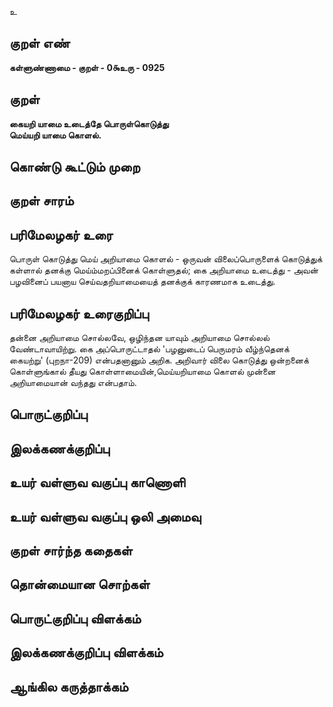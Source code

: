 உ

## குறள் எண் 

**கள்ளுண்ணாமை - குறள் - 0௯உரு - 0925**

## குறள் 

**கையறி யாமை உடைத்தே பொருள்கொடுத்து  
மெய்யறி யாமை கொளல்.**

## கொண்டு கூட்டும் முறை


## குறள் சாரம் 


## பரிமேலழகர் உரை

பொருள் கொடுத்து மெய் அறியாமை கொளல் - ஒருவன் விலைப்பொருளைக் கொடுத்துக் கள்ளால் தனக்கு மெய்ம்மறப்பினைக் கொள்ளுதல்; கை அறியாமை உடைத்து - அவன் பழவினைப் பயனாய செய்வதறியாமையைத் தனக்குக் காரணமாக உடைத்து.

## பரிமேலழகர் உரைகுறிப்பு   

தன்னை அறியாமை சொல்லவே, ஒழிந்தன யாவும் அறியாமை சொல்லல் வேண்டாவாயிற்று. கை அப்பொருட்டாதல் 'பழனுடைப் பெருமரம் வீழ்ந்தெனக் கையற்று' (புறநா-209) என்பதனானும் அறிக. அறிவார் விலை கொடுத்து ஒன்றனைக் கொள்ளுங்கால் தீயது கொள்ளாமையின்,மெய்யறியாமை கொளல் முன்னை அறியாமையான் வந்தது என்பதாம்.

## பொருட்குறிப்பு 


## இலக்கணக்குறிப்பு  


## உயர் வள்ளுவ வகுப்பு காணொளி


## உயர் வள்ளுவ வகுப்பு ஒலி அமைவு 

 
## குறள் சார்ந்த கதைகள் 


## தொன்மையான சொற்கள்


## பொருட்குறிப்பு விளக்கம்


## இலக்கணக்குறிப்பு விளக்கம்


## ஆங்கில கருத்தாக்கம் 


